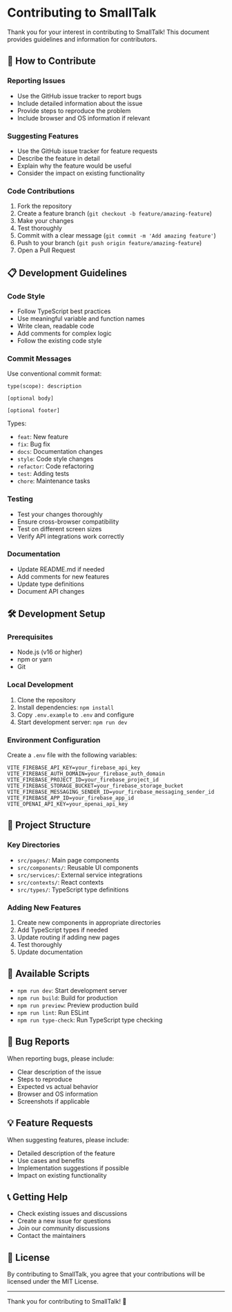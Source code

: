 # Contributing to SmallTalk

Thank you for your interest in contributing to SmallTalk! This document provides guidelines and information for contributors.

## 🤝 How to Contribute

### Reporting Issues
- Use the GitHub issue tracker to report bugs
- Include detailed information about the issue
- Provide steps to reproduce the problem
- Include browser and OS information if relevant

### Suggesting Features
- Use the GitHub issue tracker for feature requests
- Describe the feature in detail
- Explain why the feature would be useful
- Consider the impact on existing functionality

### Code Contributions
1. Fork the repository
2. Create a feature branch (`git checkout -b feature/amazing-feature`)
3. Make your changes
4. Test thoroughly
5. Commit with a clear message (`git commit -m 'Add amazing feature'`)
6. Push to your branch (`git push origin feature/amazing-feature`)
7. Open a Pull Request

## 📋 Development Guidelines

### Code Style
- Follow TypeScript best practices
- Use meaningful variable and function names
- Write clean, readable code
- Add comments for complex logic
- Follow the existing code style

### Commit Messages
Use conventional commit format:
```
type(scope): description

[optional body]

[optional footer]
```

Types:
- `feat`: New feature
- `fix`: Bug fix
- `docs`: Documentation changes
- `style`: Code style changes
- `refactor`: Code refactoring
- `test`: Adding tests
- `chore`: Maintenance tasks

### Testing
- Test your changes thoroughly
- Ensure cross-browser compatibility
- Test on different screen sizes
- Verify API integrations work correctly

### Documentation
- Update README.md if needed
- Add comments for new features
- Update type definitions
- Document API changes

## 🛠️ Development Setup

### Prerequisites
- Node.js (v16 or higher)
- npm or yarn
- Git

### Local Development
1. Clone the repository
2. Install dependencies: `npm install`
3. Copy `.env.example` to `.env` and configure
4. Start development server: `npm run dev`

### Environment Configuration
Create a `.env` file with the following variables:
```env
VITE_FIREBASE_API_KEY=your_firebase_api_key
VITE_FIREBASE_AUTH_DOMAIN=your_firebase_auth_domain
VITE_FIREBASE_PROJECT_ID=your_firebase_project_id
VITE_FIREBASE_STORAGE_BUCKET=your_firebase_storage_bucket
VITE_FIREBASE_MESSAGING_SENDER_ID=your_firebase_messaging_sender_id
VITE_FIREBASE_APP_ID=your_firebase_app_id
VITE_OPENAI_API_KEY=your_openai_api_key
```

## 📁 Project Structure

### Key Directories
- `src/pages/`: Main page components
- `src/components/`: Reusable UI components
- `src/services/`: External service integrations
- `src/contexts/`: React contexts
- `src/types/`: TypeScript type definitions

### Adding New Features
1. Create new components in appropriate directories
2. Add TypeScript types if needed
3. Update routing if adding new pages
4. Test thoroughly
5. Update documentation

## 🔧 Available Scripts

- `npm run dev`: Start development server
- `npm run build`: Build for production
- `npm run preview`: Preview production build
- `npm run lint`: Run ESLint
- `npm run type-check`: Run TypeScript type checking

## 🐛 Bug Reports

When reporting bugs, please include:
- Clear description of the issue
- Steps to reproduce
- Expected vs actual behavior
- Browser and OS information
- Screenshots if applicable

## 💡 Feature Requests

When suggesting features, please include:
- Detailed description of the feature
- Use cases and benefits
- Implementation suggestions if possible
- Impact on existing functionality

## 📞 Getting Help

- Check existing issues and discussions
- Create a new issue for questions
- Join our community discussions
- Contact the maintainers

## 📄 License

By contributing to SmallTalk, you agree that your contributions will be licensed under the MIT License.

---

Thank you for contributing to SmallTalk! 🎉 